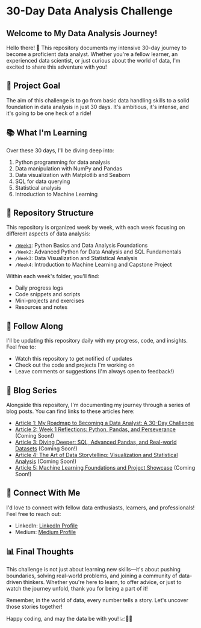 # 30-Day Data Analysis Challenge

## Welcome to My Data Analysis Journey!

Hello there! 👋 This repository documents my intensive 30-day journey to become a proficient data analyst. Whether you're a fellow learner, an experienced data scientist, or just curious about the world of data, I'm excited to share this adventure with you!

## 🎯 Project Goal

The aim of this challenge is to go from basic data handling skills to a solid foundation in data analysis in just 30 days. It's ambitious, it's intense, and it's going to be one heck of a ride!

## 📚 What I'm Learning

Over these 30 days, I'll be diving deep into:

1. Python programming for data analysis
2. Data manipulation with NumPy and Pandas
3. Data visualization with Matplotlib and Seaborn
4. SQL for data querying
5. Statistical analysis
6. Introduction to Machine Learning

## 📂 Repository Structure

This repository is organized week by week, with each week focusing on different aspects of data analysis:

- [`/Week1`](./Week1): Python Basics and Data Analysis Foundations
- `/Week2`: Advanced Python for Data Analysis and SQL Fundamentals
- `/Week3`: Data Visualization and Statistical Analysis
- `/Week4`: Introduction to Machine Learning and Capstone Project

Within each week's folder, you'll find:
- Daily progress logs
- Code snippets and scripts
- Mini-projects and exercises
- Resources and notes

## 🚀 Follow Along

I'll be updating this repository daily with my progress, code, and insights. Feel free to:

- Watch this repository to get notified of updates
- Check out the code and projects I'm working on
- Leave comments or suggestions (I'm always open to feedback!)

## 📝 Blog Series

Alongside this repository, I'm documenting my journey through a series of blog posts. You can find links to these articles here:

- [Article 1: My Roadmap to Becoming a Data Analyst: A 30-Day Challenge](https://medium.com/@eddotroianiello/my-roadmap-to-becoming-a-data-analyst-a-30-day-challenge-fc8733c53d10)
- [Article 2: Week 1 Reflections: Python, Pandas, and Perseverance](#) (Coming Soon!)
- [Article 3: Diving Deeper: SQL, Advanced Pandas, and Real-world Datasets](#) (Coming Soon!)
- [Article 4: The Art of Data Storytelling: Visualization and Statistical Analysis](#) (Coming Soon!)
- [Article 5: Machine Learning Foundations and Project Showcase](#) (Coming Soon!)

## 🤝 Connect With Me

I'd love to connect with fellow data enthusiasts, learners, and professionals! Feel free to reach out:

- LinkedIn: [LinkedIn Profile](https://www.linkedin.com/in/edoardotroianiello/)
- Medium: [Medium Profile](https://medium.com/@eddotroianiello)

## 📊 Final Thoughts

This challenge is not just about learning new skills—it's about pushing boundaries, solving real-world problems, and joining a community of data-driven thinkers. Whether you're here to learn, to offer advice, or just to watch the journey unfold, thank you for being a part of it!

Remember, in the world of data, every number tells a story. Let's uncover those stories together!

Happy coding, and may the data be with you! 📈🐍✨